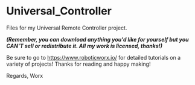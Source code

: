 # Universal_Controller
Files for my Universal Remote Controller project. 

***(Remember, you can download anything you'd like for yourself but you CAN'T sell or redistribute it. All my work is licensed, thanks!)***


Be sure to go to https://www.roboticworx.io/ for detailed tutorials on a variety of projects! Thanks for reading and happy making!

Regards, Worx
